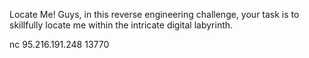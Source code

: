 Locate Me!
Guys, in this reverse engineering challenge, your task is to skillfully locate me within the intricate digital labyrinth.

nc 95.216.191.248 13770